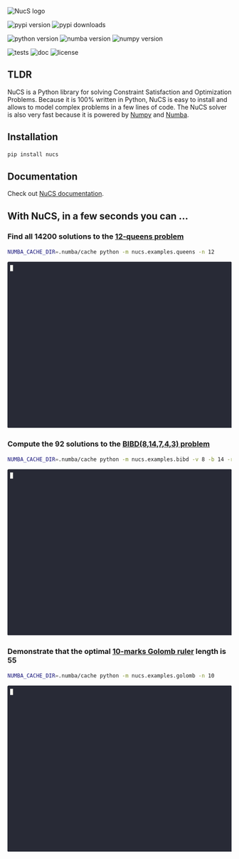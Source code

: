 ![NucS logo](https://github.com/yangeorget/nucs/blob/main/assets/nucs.png)


![pypi version](https://img.shields.io/pypi/v/nucs?color=blue&label=pypi%20version&logo=pypi&logoColor=white)
![pypi downloads](https://img.shields.io/pypi/dm/NUCS)

![python version](https://img.shields.io/python/required-version-toml?tomlFilePath=https%3A%2F%2Fraw.githubusercontent.com%2Fyangeorget%2Fnucs%2Fmain%2Fpyproject.toml)
![numba version](https://img.shields.io/badge/numba-v0.61-blue)
![numpy version](https://img.shields.io/badge/numpy-v2.1.3-blue)

![tests](https://github.com/yangeorget/nucs/actions/workflows/test.yml/badge.svg)
![doc](https://img.shields.io/readthedocs/nucs)
![license](https://img.shields.io/github/license/yangeorget/nucs)

## TLDR
NuCS is a Python library for solving Constraint Satisfaction and Optimization Problems.
Because it is 100% written in Python, 
NuCS is easy to install and allows to model complex problems in a few lines of code.
The NuCS solver is also very fast because it is powered by [Numpy](https://numpy.org/) and [Numba](https://numba.pydata.org/).

## Installation
```bash
pip install nucs
```
## Documentation
Check out [NuCS documentation](https://nucs.readthedocs.io/).

## With NuCS, in a few seconds you can ...
### Find all 14200 solutions to the [12-queens problem](https://www.csplib.org/Problems/prob054/)
```bash
NUMBA_CACHE_DIR=.numba/cache python -m nucs.examples.queens -n 12
```
![queens](https://github.com/yangeorget/nucs/blob/main/assets/queens.gif)

### Compute the 92 solutions to the [BIBD(8,14,7,4,3) problem](https://www.csplib.org/Problems/prob028/)
```bash
NUMBA_CACHE_DIR=.numba/cache python -m nucs.examples.bibd -v 8 -b 14 -r 7 -k 4 -l 3
```
![bibd](https://github.com/yangeorget/nucs/blob/main/assets/bibd.gif)

### Demonstrate that the optimal [10-marks Golomb ruler](https://www.csplib.org/Problems/prob006/) length is 55
```bash
NUMBA_CACHE_DIR=.numba/cache python -m nucs.examples.golomb -n 10
```
![golomb](https://github.com/yangeorget/nucs/blob/main/assets/golomb.gif)


